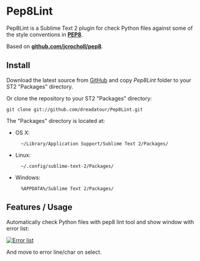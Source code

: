 Pep8Lint
=========

Pep8Lint is a Sublime Text 2 plugin for check Python files against some of the style conventions in **[PEP8](http://www.python.org/dev/peps/pep-0008/)**.

Based on **[github.com/jcrocholl/pep8](https://github.com/jcrocholl/pep8)**.

Install
-------

Download the latest source from [GitHub](https://github.com/dreadatour/Pep8Lint/zipball/master) and copy *Pep8Lint* folder to your ST2 "Packages" directory.

Or clone the repository to your ST2 "Packages" directory:

    git clone git://github.com/dreadatour/Pep8Lint.git


The "Packages" directory is located at:

* OS X:

        ~/Library/Application Support/Sublime Text 2/Packages/

* Linux:

        ~/.config/sublime-text-2/Packages/

* Windows:

        %APPDATA%/Sublime Text 2/Packages/

Features / Usage
----------------

Automatically check Python files with pep8 lint tool and show window with error list:

[![Error list](http://habrastorage.org/storage2/5ac/5f2/ded/5ac5f2ded857d962d1ca78da087a65f7.png)](http://habrastorage.org/storage2/5ac/5f2/ded/5ac5f2ded857d962d1ca78da087a65f7.png)

And move to error line/char on select.
